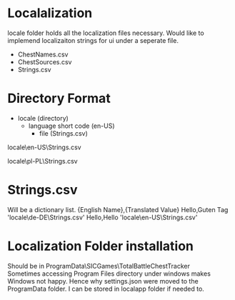 ﻿# Localalization
locale folder holds all the localization files necessary. Would like to implemend localizaiton strings for ui under a seperate file. 
- ChestNames.csv
- ChestSources.csv
- Strings.csv

# Directory Format 

- locale (directory)
  - language short code (en-US)
	- file (Strings.csv)

locale\en-US\Strings.csv

locale\pl-PL\Strings.csv

# Strings.csv
Will be a dictionary list. 
{English Name},{Translated Value}
Hello,Guten Tag 'locale\de-DE\Strings.csv'
Hello,Hello 'locale\en-US\Strings.csv'

# Localization Folder installation 
Should be in ProgramData\SICGames\TotalBattleChestTracker\
Sometimes accessing Program Files directory under windows makes Windows not happy. Hence why settings.json were moved to the ProgramData folder. I can be stored in localapp folder if needed to. 